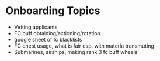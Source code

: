 # Onboarding Topics
* Vetting applicants
* FC buff obtaining/actioning/rotation
* google sheet of fc blacklists
* FC chest usage, what is fair esp. with materia transmuting
* Submarines, airships, making rank 3 fc buff wheels
